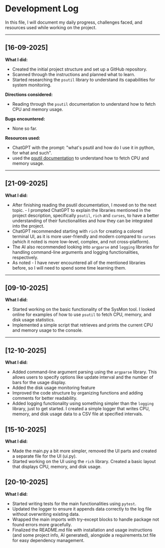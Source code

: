 # Development Log

In this file, I will document my daily progress, challenges faced, and resources used while working on the project.

---

## [16-09-2025]

**What I did:**  
- Created the initial project structure and set up a GitHub repository.
- Scanned through the instructions and planned what to learn.
- Started researching the `psutil` library to understand its capabilities for system monitoring.

**Directions considered:**  
- Reading through the `psutil` documentation to understand how to fetch CPU and memory usage.

**Bugs encountered:**  
- None so far.

**Resources used:**  
- ChatGPT with the prompt: "what's psutil and how do I use it in python, for what and such".
- used the [psutil documentation](https://psutil.readthedocs.io/en/latest/) to understand how to fetch CPU and memory usage.

---

## [21-09-2025]


**What I did:**
- After finishing reading the psutil documentation, I moved on to the next topic. - I prompted ChatGPT to explain the libraries mentioned in the project description, specifically `psutil`, `rich` and `curses`, to have a better understanding of their functionalities and how they can be integrated into the project.
- ChatGPT recommended starting with `rich` for creating a colored terminal UI, as it is more user-friendly and modern compared to `curses` (which it noted is more low-level, complex, and not cross-platform).
- The AI also recommended looking into `argparse` and `logging` libraries for handling command-line arguments and logging functionalities, respectively.
- As noted - I have never encountered all of the mentioned libraries before, so I will need to spend some time learning them.

---

## [09-10-2025]

**What I did:**
- Started working on the basic functionality of the SysMon tool. I looked online for examples of how to use `psutil` to fetch CPU, memory, and disk usage statistics.
- Implemented a simple script that retrieves and prints the current CPU and memory usage to the console.

---

## [12-10-2025]

**What I did:**
- Added command-line argument parsing using the `argparse` library. This allows users to specify options like update interval and the number of bars for the usage display.
- Added the disk usage monitoring feature 
- Improved the code structure by organizing functions and adding comments for better readability.
- Added logging functionality using something simpler than the `logging` library, just to get started. I created a simple logger that writes CPU, memory, and disk usage data to a CSV file at specified intervals.

## [15-10-2025]

**What I did:**
- Made the main.py a bit more simpler, removed the UI parts and created a separate file for the UI (ui.py).
- Started working on the UI using the `rich` library. Created a basic layout that displays CPU, memory, and disk usage.

## [20-10-2025]

**What I did:**
- Started writing tests for the main functionalities using `pytest`.
- Updated the logger to ensure it appends data correctly to the log file without overwriting existing data.
- Wrapped the main imports with try-except blocks to handle package not found errors more gracefully.
- Finalized the README.md file with installation and usage instructions (and some project info, AI generated), alongside a requirements.txt file for easy dependency management.